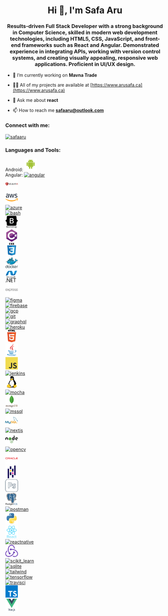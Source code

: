 <h1 align="center">Hi 👋, I'm Safa Aru</h1>
<h3 align="center">Results-driven Full Stack Developer with a strong background in Computer Science, skilled in modern web development technologies, including HTML5, CSS, JavaScript, and front-end frameworks such as React and Angular. Demonstrated experience in integrating APIs, working with version control systems, and creating visually appealing, responsive web applications. Proficient in UI/UX design.</h3>

- 🔭 I’m currently working on **Mavna Trade**

- 👨‍💻 All of my projects are available at [https://www.arusafa.ca](https://www.arusafa.ca)

- 💬 Ask me about **react**

- 📫 How to reach me **safaaru@outlook.com**

<h3 align="left">Connect with me:</h3>
<p align="left">
<a href="https://linkedin.com/in/safaaru" target="blank"><img align="center" src="https://raw.githubusercontent.com/rahuldkjain/github-profile-readme-generator/master/src/images/icons/Social/linked-in-alt.svg" alt="safaaru" height="30" width="40" /></a>
</p>

<h3 align="left">Languages and Tools:</h3>
<p align="left"> 
Android: <a href="https://developer.android.com" target="_blank" rel="noreferrer"> 
<img src="https://raw.githubusercontent.com/devicons/devicon/master/icons/android/android-original-wordmark.svg" alt="android" width="40" height="40"/> </a> 
<br>
Angular: <a href="https://angular.io" target="_blank" rel="noreferrer"> 
<img src="https://angular.io/assets/images/logos/angular/angular.svg" alt="angular" width="40" height="40"/> </a>
<br> 
<a href="https://angular.io" target="_blank" rel="noreferrer"> 
<img src="https://raw.githubusercontent.com/devicons/devicon/master/icons/angularjs/angularjs-original-wordmark.svg" alt="angularjs" width="40" height="40"/> </a>
<br> 
<a href="https://aws.amazon.com" target="_blank" rel="noreferrer"> 
<img src="https://raw.githubusercontent.com/devicons/devicon/master/icons/amazonwebservices/amazonwebservices-original-wordmark.svg" alt="aws" width="40" height="40"/> </a>
<br> 
<a href="https://azure.microsoft.com/en-in/" target="_blank" rel="noreferrer"> 
<img src="https://www.vectorlogo.zone/logos/microsoft_azure/microsoft_azure-icon.svg" alt="azure" width="40" height="40"/> </a>
<br> 
<a href="https://www.gnu.org/software/bash/" target="_blank" rel="noreferrer"> 
<img src="https://www.vectorlogo.zone/logos/gnu_bash/gnu_bash-icon.svg" alt="bash" width="40" height="40"/> </a>
<br> 
<a href="https://getbootstrap.com" target="_blank" rel="noreferrer"> 
<img src="https://raw.githubusercontent.com/devicons/devicon/master/icons/bootstrap/bootstrap-plain-wordmark.svg" alt="bootstrap" width="40" height="40"/> </a> 
<br>
<a href="https://www.w3schools.com/cs/" target="_blank" rel="noreferrer"> 
<img src="https://raw.githubusercontent.com/devicons/devicon/master/icons/csharp/csharp-original.svg" alt="csharp" width="40" height="40"/> </a> 
<br>
<a href="https://www.w3schools.com/css/" target="_blank" rel="noreferrer"> 
<img src="https://raw.githubusercontent.com/devicons/devicon/master/icons/css3/css3-original-wordmark.svg" alt="css3" width="40" height="40"/> </a> 
<br>
<a href="https://www.docker.com/" target="_blank" rel="noreferrer"> 
<img src="https://raw.githubusercontent.com/devicons/devicon/master/icons/docker/docker-original-wordmark.svg" alt="docker" width="40" height="40"/> </a>
<br> 
<a href="https://dotnet.microsoft.com/" target="_blank" rel="noreferrer"> 
<img src="https://raw.githubusercontent.com/devicons/devicon/master/icons/dot-net/dot-net-original-wordmark.svg" alt="dotnet" width="40" height="40"/> </a> 
<br>
<a href="https://expressjs.com" target="_blank" rel="noreferrer"> 
<img src="https://raw.githubusercontent.com/devicons/devicon/master/icons/express/express-original-wordmark.svg" alt="express" width="40" height="40"/> </a> 
<br>
<a href="https://www.figma.com/" target="_blank" rel="noreferrer"> 
<img src="https://www.vectorlogo.zone/logos/figma/figma-icon.svg" alt="figma" width="40" height="40"/> </a> 
<br>
<a href="https://firebase.google.com/" target="_blank" rel="noreferrer"> 
<img src="https://www.vectorlogo.zone/logos/firebase/firebase-icon.svg" alt="firebase" width="40" height="40"/> </a>
<br> 
<a href="https://cloud.google.com" target="_blank" rel="noreferrer"> 
<img src="https://www.vectorlogo.zone/logos/google_cloud/google_cloud-icon.svg" alt="gcp" width="40" height="40"/> </a> 
<br>
<a href="https://git-scm.com/" target="_blank" rel="noreferrer"> 
<img src="https://www.vectorlogo.zone/logos/git-scm/git-scm-icon.svg" alt="git" width="40" height="40"/> </a> 
<br>
<a href="https://graphql.org" target="_blank" rel="noreferrer"> 
<img src="https://www.vectorlogo.zone/logos/graphql/graphql-icon.svg" alt="graphql" width="40" height="40"/> </a> 
<br>
<a href="https://heroku.com" target="_blank" rel="noreferrer"> 
<img src="https://www.vectorlogo.zone/logos/heroku/heroku-icon.svg" alt="heroku" width="40" height="40"/> </a> 
<br>
<a href="https://www.w3.org/html/" target="_blank" rel="noreferrer"> 
<img src="https://raw.githubusercontent.com/devicons/devicon/master/icons/html5/html5-original-wordmark.svg" alt="html5" width="40" height="40"/> </a> 
<br>
<a href="https://www.java.com" target="_blank" rel="noreferrer"> 
<img src="https://raw.githubusercontent.com/devicons/devicon/master/icons/java/java-original.svg" alt="java" width="40" height="40"/> </a> 
<br>
<a href="https://developer.mozilla.org/en-US/docs/Web/JavaScript" target="_blank" rel="noreferrer"> 
<img src="https://raw.githubusercontent.com/devicons/devicon/master/icons/javascript/javascript-original.svg" alt="javascript" width="40" height="40"/> </a> 
<br>
<a href="https://www.jenkins.io" target="_blank" rel="noreferrer"> 
<img src="https://www.vectorlogo.zone/logos/jenkins/jenkins-icon.svg" alt="jenkins" width="40" height="40"/> </a> 
<br>
<a href="https://www.linux.org/" target="_blank" rel="noreferrer"> 
<img src="https://raw.githubusercontent.com/devicons/devicon/master/icons/linux/linux-original.svg" alt="linux" width="40" height="40"/> </a> 
<br>
<a href="https://mochajs.org" target="_blank" rel="noreferrer"> 
<img src="https://www.vectorlogo.zone/logos/mochajs/mochajs-icon.svg" alt="mocha" width="40" height="40"/> </a> 
<br>
<a href="https://www.mongodb.com/" target="_blank" rel="noreferrer"> 
<img src="https://raw.githubusercontent.com/devicons/devicon/master/icons/mongodb/mongodb-original-wordmark.svg" alt="mongodb" width="40" height="40"/> </a> 
<br>
<a href="https://www.microsoft.com/en-us/sql-server" target="_blank" rel="noreferrer"> 
<img src="https://www.svgrepo.com/show/303229/microsoft-sql-server-logo.svg" alt="mssql" width="40" height="40"/> </a> 
<br>
<a href="https://www.mysql.com/" target="_blank" rel="noreferrer"> 
<img src="https://raw.githubusercontent.com/devicons/devicon/master/icons/mysql/mysql-original-wordmark.svg" alt="mysql" width="40" height="40"/> </a> 
<br>
<a href="https://nextjs.org/" target="_blank" rel="noreferrer"> 
<img src="https://cdn.worldvectorlogo.com/logos/nextjs-2.svg" alt="nextjs" width="40" height="40"/> </a> 
<br>
<a href="https://nodejs.org" target="_blank" rel="noreferrer"> 
<img src="https://raw.githubusercontent.com/devicons/devicon/master/icons/nodejs/nodejs-original-wordmark.svg" alt="nodejs" width="40" height="40"/> </a> 
<br>
<a href="https://opencv.org/" target="_blank" rel="noreferrer"> 
<img src="https://www.vectorlogo.zone/logos/opencv/opencv-icon.svg" alt="opencv" width="40" height="40"/> </a> 
<br>
<a href="https://www.oracle.com/" target="_blank" rel="noreferrer"> 
<img src="https://raw.githubusercontent.com/devicons/devicon/master/icons/oracle/oracle-original.svg" alt="oracle" width="40" height="40"/> </a> 
<br>
<a href="https://pandas.pydata.org/" target="_blank" rel="noreferrer"> 
<img src="https://raw.githubusercontent.com/devicons/devicon/2ae2a900d2f041da66e950e4d48052658d850630/icons/pandas/pandas-original.svg" alt="pandas" width="40" height="40"/> </a> 
<br>
<a href="https://www.photoshop.com/en" target="_blank" rel="noreferrer"> 
<img src="https://raw.githubusercontent.com/devicons/devicon/master/icons/photoshop/photoshop-line.svg" alt="photoshop" width="40" height="40"/> </a> 
<br>
<a href="https://www.postgresql.org" target="_blank" rel="noreferrer"> 
<img src="https://raw.githubusercontent.com/devicons/devicon/master/icons/postgresql/postgresql-original-wordmark.svg" alt="postgresql" width="40" height="40"/> </a> 
<br>
<a href="https://postman.com" target="_blank" rel="noreferrer"> 
<img src="https://www.vectorlogo.zone/logos/getpostman/getpostman-icon.svg" alt="postman" width="40" height="40"/> </a> 
<br>
<a href="https://www.python.org" target="_blank" rel="noreferrer"> 
<img src="https://raw.githubusercontent.com/devicons/devicon/master/icons/python/python-original.svg" alt="python" width="40" height="40"/> </a> 
<br>
<a href="https://reactjs.org/" target="_blank" rel="noreferrer"> 
<img src="https://raw.githubusercontent.com/devicons/devicon/master/icons/react/react-original-wordmark.svg" alt="react" width="40" height="40"/> </a> 
<br>
<a href="https://reactnative.dev/" target="_blank" rel="noreferrer"> 
<img src="https://reactnative.dev/img/header_logo.svg" alt="reactnative" width="40" height="40"/> </a> 
<br>
<a href="https://redux.js.org" target="_blank" rel="noreferrer"> 
<img src="https://raw.githubusercontent.com/devicons/devicon/master/icons/redux/redux-original.svg" alt="redux" width="40" height="40"/> </a> 
<br>
<a href="https://scikit-learn.org/" target="_blank" rel="noreferrer"> 
<img src="https://upload.wikimedia.org/wikipedia/commons/0/05/Scikit_learn_logo_small.svg" alt="scikit_learn" width="40" height="40"/> </a> 
<br>
<a href="https://www.sqlite.org/" target="_blank" rel="noreferrer"> 
<img src="https://www.vectorlogo.zone/logos/sqlite/sqlite-icon.svg" alt="sqlite" width="40" height="40"/> </a> 
<br>
<a href="https://tailwindcss.com/" target="_blank" rel="noreferrer"> 
<img src="https://www.vectorlogo.zone/logos/tailwindcss/tailwindcss-icon.svg" alt="tailwind" width="40" height="40"/> </a> 
<br>
<a href="https://www.tensorflow.org" target="_blank" rel="noreferrer"> 
<img src="https://www.vectorlogo.zone/logos/tensorflow/tensorflow-icon.svg" alt="tensorflow" width="40" height="40"/> </a> 
<br>
<a href="https://travis-ci.org" target="_blank" rel="noreferrer"> 
<img src="https://www.vectorlogo.zone/logos/travis-ci/travis-ci-icon.svg" alt="travisci" width="40" height="40"/> </a>
<br>
<a href="https://www.typescriptlang.org/" target="_blank" rel="noreferrer"> 
<img src="https://raw.githubusercontent.com/devicons/devicon/master/icons/typescript/typescript-original.svg" alt="typescript" width="40" height="40"/> </a> 
<br>
<a href="https://vuejs.org/" target="_blank" rel="noreferrer"> 
<img src="https://raw.githubusercontent.com/devicons/devicon/master/icons/vuejs/vuejs-original-wordmark.svg" alt="vuejs" width="40" height="40"/> </a> 
</p>
